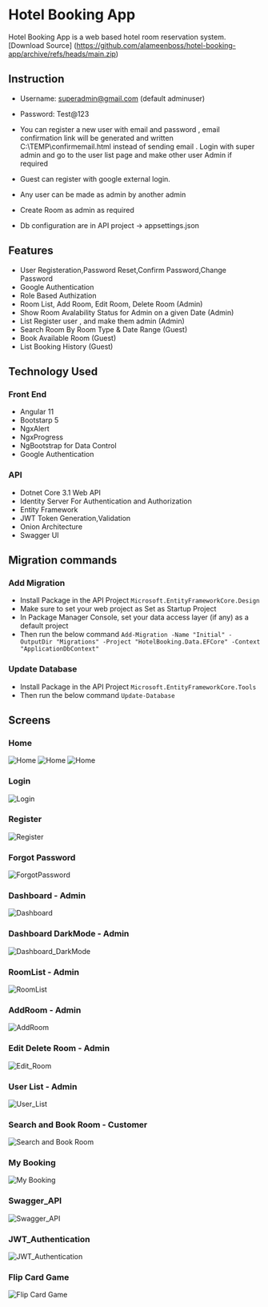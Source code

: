 # Hotel Booking App 

Hotel Booking App is a web based hotel room reservation system.
[Download Source]  (<https://github.com/alameenboss/hotel-booking-app/archive/refs/heads/main.zip>)

## Instruction

* Username: superadmin@gmail.com (default adminuser)

* Password: Test@123

* You can register a new user with email and password , email confirmation link will be generated and written C:\TEMP\confirmemail.html instead of sending email . Login with super admin and go to the user list page and make other user Admin if required

* Guest can register with google external login. 

* Any user can be made as admin by another admin

* Create Room as admin as required

* Db configuration are in API project -> appsettings.json

## Features

* User Registeration,Password Reset,Confirm Password,Change Password
* Google Authentication
* Role Based Authization
* Room List, Add Room, Edit Room, Delete Room (Admin)
* Show Room Avalability Status for Admin on a given Date (Admin)
* List Register user , and make them admin (Admin)
* Search Room By Room Type & Date Range (Guest)
* Book Available Room (Guest)
* List Booking History (Guest)

## Technology Used

### Front End

* Angular 11
* Bootstarp 5
* NgxAlert
* NgxProgress
* NgBootstrap for Data Control
* Google Authentication

### API

* Dotnet Core 3.1 Web API
* Identity Server For Authentication and Authorization 
* Entity Framework
* JWT Token Generation,Validation
* Onion Architecture
* Swagger UI

## Migration commands

### Add Migration
* Install Package in the API Project `Microsoft.EntityFrameworkCore.Design`
* Make sure to set your web project as Set as Startup Project
* In Package Manager Console, set your data access layer (if any) as a default project
* Then run the below command
`Add-Migration -Name "Initial" -OutputDir "Migrations" -Project "HotelBooking.Data.EFCore" -Context "ApplicationDbContext"`

### Update Database
* Install Package in the API Project `Microsoft.EntityFrameworkCore.Tools`
* Then run the below command `Update-Database`

## Screens

### Home

![Home](./screens/01_Home.png)
![Home](./screens/01_Home_with_calender.png)
![Home](./screens/02_Search_Room_Result.png)

### Login

![Login](./screens/03_Login.png)

### Register

![Register](./screens/05_Register.png)

### Forgot Password

![ForgotPassword](./screens/04_Forgot_Password.png)

### Dashboard - Admin

![Dashboard](./screens/06_Dashboard.png)

### Dashboard DarkMode - Admin

![Dashboard_DarkMode](./screens/06_Dashboard_DarkMode.png)

### RoomList - Admin

![RoomList](./screens/07_RoomList.png)

### AddRoom - Admin

![AddRoom](./screens/08_AddRoom.png)

### Edit Delete Room - Admin

![Edit_Room](./screens/09_Edit_Room.png)

### User List - Admin

![User_List](./screens/10_UserList.png)

### Search and Book Room - Customer

![Search and Book Room](./screens/11_Seach_Book_Room.png)

### My Booking

![My Booking](./screens/11_View_Booked_Room.png)

### Swagger_API

![Swagger_API](./screens/Swagger_API.png)

### JWT_Authentication

![JWT_Authentication](./screens/API_02_JWT_Authentication.png)

### Flip Card Game

![Flip Card Game](./screens/11_Flip_Card_Game.png)